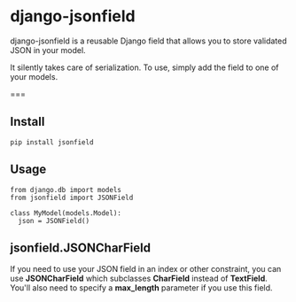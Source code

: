# django-jsonfield

django-jsonfield is a reusable Django field that allows you to store validated JSON in your model.

It silently takes care of serialization. To use, simply add the field to one of your models.

===

## Install

    pip install jsonfield


## Usage

    from django.db import models
    from jsonfield import JSONField

    class MyModel(models.Model):
      json = JSONField()


## jsonfield.JSONCharField

If you need to use your JSON field in an index or other constraint, you can use **JSONCharField** which subclasses **CharField** instead of **TextField**. You'll also need to specify a **max_length** parameter if you use this field.
